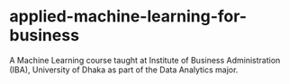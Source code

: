 # applied-machine-learning-for-business
A Machine Learning course taught at Institute of Business Administration (IBA), University of Dhaka as part of the Data Analytics major.
